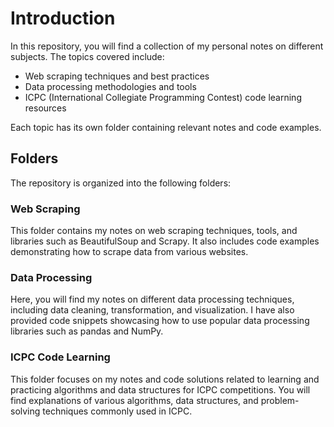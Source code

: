# Introduction

In this repository, you will find a collection of my personal notes on different subjects. The topics covered include:

- Web scraping techniques and best practices
- Data processing methodologies and tools
- ICPC (International Collegiate Programming Contest) code learning resources

Each topic has its own folder containing relevant notes and code examples.

## Folders

The repository is organized into the following folders:

### Web Scraping

This folder contains my notes on web scraping techniques, tools, and libraries such as BeautifulSoup and Scrapy. It also includes code examples demonstrating how to scrape data from various websites.

### Data Processing

Here, you will find my notes on different data processing techniques, including data cleaning, transformation, and visualization. I have also provided code snippets showcasing how to use popular data processing libraries such as pandas and NumPy.

### ICPC Code Learning

This folder focuses on my notes and code solutions related to learning and practicing algorithms and data structures for ICPC competitions. You will find explanations of various algorithms, data structures, and problem-solving techniques commonly used in ICPC.
